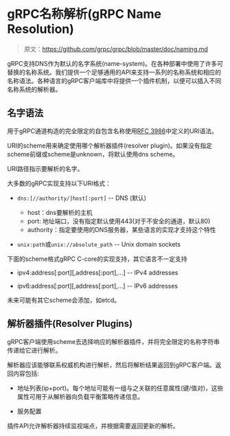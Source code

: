 # gRPC名称解析(gRPC Name Resolution)

>原文：https://github.com/grpc/grpc/blob/master/doc/naming.md

gRPC支持DNS作为默认的名字系统(name-system)。在各种部署中使用了许多可替换的名称系统。我们提供一个足够通用的API来支持一系列的名称系统和相应的名称语法。各种语言的gRPC客户端库中将提供一个插件机制，以便可以插入不同名称系统的解析器。

## 名字语法

用于gRPC通道构造的完全限定的自包含名称使用[RFC 3986](https://tools.ietf.org/html/rfc3986)中定义的URI语法。

URI的scheme用来确定使用哪个解析器插件(resolver plugin)。如果没有指定scheme前缀或scheme是unknown，将默认使用dns scheme。

URI路径指示要解析的名字。

大多数的gRPC实现支持以下URI格式：

* `dns:[//authority/]host[:port]` -- DNS (默认)

    * host：dns要解析的主机
    * port: 地址端口，没有指定默认使用443(对于不安全的通道，默认80)
    * authority：指定要使用的DNS服务器，某些语言的实现才支持这个特性

* `unix:path`或`unix://absolute_path` -- Unix domain sockets

下面的scheme格式gRPC C-core的实现支持，其它语言不一定支持

* ipv4:address[:port][,address[:port],...] -- IPv4 addresses

* ipv6:address[:port][,address[:port],...] -- IPv6 addresses


未来可能有其它scheme会添加，如etcd。


## 解析器插件(Resolver Plugins)

gRPC客户端使用scheme去选择响应的解析器插件，并将完全限定的名称字符串传递给它进行解析。

解析器应该能够联系权威机构进行解析，然后将解析结果返回到gRPC客户端。返回内容包括:

* 地址列表(ip+port)。每个地址可能有一组与之关联的任意属性(键/值对)，这些属性可用于从解析器向负载平衡策略传递信息。

* 服务配置

插件API允许解析器持续监视端点，并根据需要返回更新的解析。